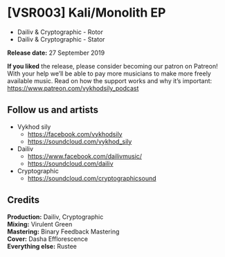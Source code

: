 # [VSR003] Kali/Monolith EP

- Dailiv & Cryptographic - Rotor
- Dailiv & Cryptographic - Stator

**Release date:** 27 September 2019<br>

**If you liked** the release, please consider becoming our patron on Patreon!
With your help we’ll be able to pay more musicians to make more freely available
music. Read on how the support works and why it’s important:
https://www.patreon.com/vykhodsily_podcast

## Follow us and artists

- Vykhod sily
  - https://facebook.com/vykhodsily
  - https://soundcloud.com/vykhod_sily
- Dailiv
  - https://www.facebook.com/dailivmusic/
  - https://soundcloud.com/dailiv
- Cryptographic
  - https://soundcloud.com/cryptographicsound

## Credits

**Production:** Dailiv, Cryptographic<br>
**Mixing:** Virulent Green<br>
**Mastering:** Binary Feedback Mastering<br>
**Cover:** Dasha Efflorescence<br>
**Everything else:** Rustee
